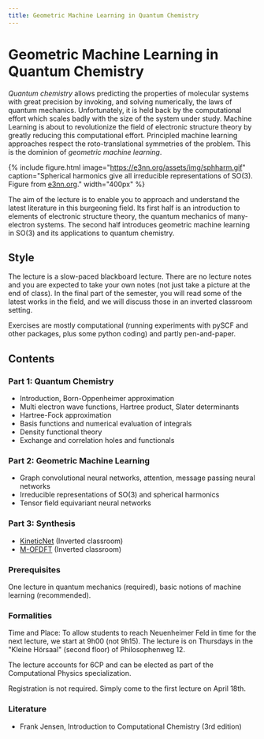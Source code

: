 ```yaml
---
title: Geometric Machine Learning in Quantum Chemistry 
---
```


# Geometric Machine Learning in Quantum Chemistry 

_Quantum chemistry_ allows predicting the properties of molecular systems with great precision by invoking, and solving numerically, the laws of quantum mechanics. Unfortunately, it is held back by the computational effort which scales badly with the size of the system under study. Machine Learning is about to revolutionize the field of electronic structure theory by greatly reducing this computational effort. Principled machine learning approaches respect the roto-translational symmetries of the problem. This is the dominion of _geometric machine learning_. 

{%
  include figure.html
  image="https://e3nn.org/assets/img/sphharm.gif"
  caption="Spherical harmonics give all irreducible representations of SO(3). Figure from [e3nn.org](https://e3nn.org/)."
  width="400px"
%}

The aim of the lecture is to enable you to approach and understand the latest literature in this burgeoning field. Its first half is an introduction to elements of electronic structure theory, the quantum mechanics of many-electron systems. The second half introduces geometric machine learning in SO(3) and its applications to quantum chemistry.

## Style 
The lecture is a slow-paced blackboard lecture. There are no lecture notes and you are expected to take your own notes (not just take a picture at the end of class). In the final part of the semester, you will read some of the latest works in the field, and we will discuss those in an inverted classroom setting. 

Exercises are mostly computational (running experiments with pySCF and other packages, plus some python coding) and partly pen-and-paper. 

## Contents 
### Part 1: Quantum Chemistry 
* Introduction, Born-Oppenheimer approximation
* Multi electron wave functions, Hartree product, Slater determinants
* Hartree-Fock approximation
* Basis functions and numerical evaluation of integrals
* Density functional theory
* Exchange and correlation holes and functionals

### Part 2: Geometric Machine Learning
* Graph convolutional neural networks, attention, message passing neural networks
* Irreducible representations of SO(3) and spherical harmonics
* Tensor field equivariant neural networks

### Part 3: Synthesis 
* [KineticNet](https://pubs.aip.org/aip/jcp/article/159/14/144113/2916356/KineticNet-Deep-learning-a-transferable-kinetic) (Inverted classroom) 
* [M-OFDFT](https://arxiv.org/abs/2309.16578) (Inverted classroom) 
  
### Prerequisites
One lecture in quantum mechanics (required), basic notions of machine learning (recommended). 

### Formalities
Time and Place: To allow students to reach Neuenheimer Feld in time for the next lecture, we start at 9h00 (not 9h15). The lecture is on Thursdays in the "Kleine Hörsaal" (second floor) of Philosophenweg 12. 

The lecture accounts for 6CP and can be elected as part of the Computational Physics specialization. 

Registration is not required. Simply come to the first lecture on April 18th. 

### Literature

- Frank Jensen, Introduction to Computational Chemistry (3rd edition)

